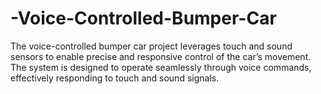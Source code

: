 # -Voice-Controlled-Bumper-Car
The voice-controlled bumper car project leverages touch and sound sensors to enable precise and responsive control of  the car’s movement. The system is designed to operate seamlessly through voice commands, effectively responding to  touch and sound signals.
